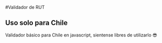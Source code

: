 #Validador de RUT
## Uso solo para Chile

Validador básico para Chile en javascript, sientense libres de utilizarlo 😎